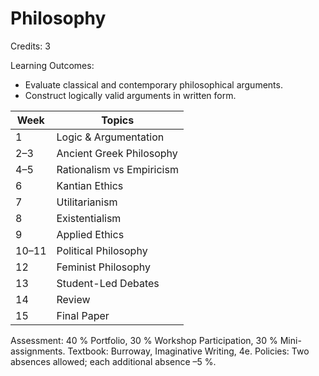 # Philosophy

Credits: 3

Learning Outcomes:
- Evaluate classical and contemporary philosophical arguments.
- Construct logically valid arguments in written form.

| Week  | Topics                    |
| ----- | ------------------------- |
| 1     | Logic & Argumentation     |
| 2–3   | Ancient Greek Philosophy  |
| 4–5   | Rationalism vs Empiricism |
| 6     | Kantian Ethics            |
| 7     | Utilitarianism            |
| 8     | Existentialism            |
| 9     | Applied Ethics            |
| 10–11 | Political Philosophy      |
| 12    | Feminist Philosophy       |
| 13    | Student-Led Debates       |
| 14    | Review                    |
| 15    | Final Paper               |

Assessment: 40 % Portfolio, 30 % Workshop Participation, 30 % Mini-assignments.
Textbook: Burroway, Imaginative Writing, 4e.
Policies: Two absences allowed; each additional absence –5 %.